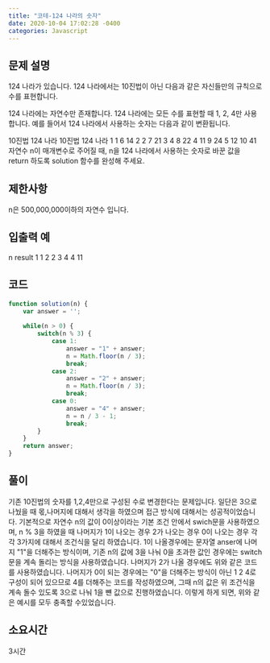 ```yaml
---
title: "코테-124 나라의 숫자"
date: 2020-10-04 17:02:28 -0400
categories: Javascript
---
```


문제 설명
---
124 나라가 있습니다. 124 나라에서는 10진법이 아닌 다음과 같은 자신들만의 규칙으로 수를 표현합니다.

124 나라에는 자연수만 존재합니다.
124 나라에는 모든 수를 표현할 때 1, 2, 4만 사용합니다.
예를 들어서 124 나라에서 사용하는 숫자는 다음과 같이 변환됩니다.

10진법	124 나라	10진법	124 나라
1	1	6	14
2	2	7	21
3	4	8	22
4	11	9	24
5	12	10	41
자연수 n이 매개변수로 주어질 때, n을 124 나라에서 사용하는 숫자로 바꾼 값을 return 하도록 solution 함수를 완성해 주세요.

제한사항
---
n은 500,000,000이하의 자연수 입니다.

입출력 예
---
n	result
1	1
2	2
3	4
4	11

코드
---
``` javascript
function solution(n) {
    var answer = '';
    
    while(n > 0) {
        switch(n % 3) {
            case 1:
                answer = "1" + answer;
                n = Math.floor(n / 3);
                break;
            case 2:
                answer = "2" + answer;
                n = Math.floor(n / 3);
                break;
            case 0:
                answer = "4" + answer;
                n = n / 3 - 1;
                break; 
        }
    }
    return answer;
}
```

풀이
---
기존 10진법의 숫자를 1,2,4만으로 구성된 수로 변경한다는 문제입니다.
일단은 3으로 나눴을 때 몫,나머지에 대해서 생각을 하였으며 접근 방식에
대해서는 성공적이었습니다.
기본적으로 자연수 n의 값이 0이상이라는 기본 조건 안에서 swich문을 사용하였으며,
n % 3을 하였을 때 나머지가 1이 나오는 경우 2가 나오는 경우 0이 나오는 경우
각각 3가지에 대해서 조건식을 달리 하였습니다.
1이 나올경우에는 문자열 anser에 나머지 "1"을 더해주는 방식이며,
기존 n의 값에 3을 나눠 0을 초과한 값인 경우에는 switch문을 계속 돌리는 방식을 사용하였습니다.
나머지가 2가 나올 경우에도 위와 같은 코드를 사용하였습니다.
나머지가 0이 되는 경우에는 "0"을 더해주는 방식이 아닌 1 2 4로 구성이 되어 있으므로
4를 더해주는 코드를 작성하였으며, 그때 n의 값은 위 조건식을 계속 돌수 있도록 3으로 나눠 1을 뺸 값으로
진행하였습니다. 이렇게 하게 되면, 위와 같은 예시를 모두 충족할 수있었습니다.

소요시간
---
3시간

